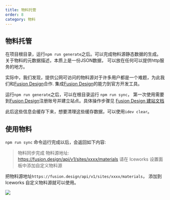 ```yaml
---
title: 物料托管
order: 8
category: 物料
---
```


## 物料托管

在项目根目录，运行`npm run generate`之后。可以完成物料源静态数据的生成。
关于物料的元数据描述，本质上是一份JSON数据， 可以放在任何可以提供http服务的地方。

实际中，我们发现，提供公网可访问的物料源对于许多用户都是一个难题，为此我们和[Fusion Design](https://fusion.design)合作. 集成[Fusion Design](https://fusion.design)的能力到官方开发工具。


运行`npm run generate`之后，可以在根目录运行 `npm run sync`， 第一次使用需要到[Fusion Design](https://fusion.design)注册账号并建立站点。具体操作步骤见
[Fusion Design 建站文档](https://fusion.design/help.html#dev-create-site)

此后这些信息会缓存下来，想要清理这些缓存数据，可以使用`idev clear`。

## 使用物料
 `npm run sync` 命令运行完成以后，会返回如下内容:
 
> 物料同步完成
> 物料源地址: https://fusion.design/api/v1/sites/xxxx/materials
> 请在 Iceworks 设置面板中添加自定义物料源 

把物料源地址`https://fusion.design/api/v1/sites/xxxx/materials`， 添加到 Iceworks 自定义物料源就可以使用。

![](https://img.alicdn.com/tfs/TB1o4AyxXzqK1RjSZFCXXbbxVXa-1740-1200.png)
